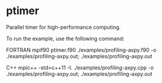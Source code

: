 # ptimer
Parallel timer for high-performance computing.

To run the example, use the following command:

FORTRAN
mpif90 ptimer.f90 ./examples/profiling-axpy.f90 -o ./examples/profiling-axpy.out; ./examples/profiling-axpy.out

C++
mpic++ -std=c++11 -I. ./examples/profiling-axpy.cpp -o ./examples/profiling-axpy.out; ./examples/profiling-axpy.out

